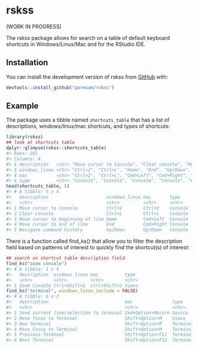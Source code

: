 <!-- README.md is generated from README.Rmd. Please edit that file -->



# rskss
(WORK IN PROGRESS)
<!-- badges: start -->
<!-- badges: end -->

The rskss package allows for search on a table of default keyboard shortcuts in Windows/Linux/Mac and for the RStudio IDE.

## Installation

You can install the development version of rskss from [GitHub](https://github.com/) with:

``` r
devtools::install_github("parmsam/rskss")
```
## Example

The package uses a tibble named `shortcuts_table` that has a list of descriptions, windows/linux/mac shortcuts, and types of shortcuts:


```r
library(rskss)
## look at shortcuts table
dplyr::glimpse(rskss::shortcuts_table)
#> Rows: 201
#> Columns: 4
#> $ description   <chr> "Move cursor to Console", "Clear console", "Move cursor to beginning of line", "Move cursor…
#> $ windows_linux <chr> "Ctrl+2", "Ctrl+L", "Home", "End", "Up/Down", "Ctrl+Up", "Esc", "Ctrl+Shift+H", "Ctrl+. [pe…
#> $ mac           <chr> "Ctrl+2", "Ctrl+L", "Cmd+Left", "Cmd+Right", "Up/Down", "Cmd+Up", "Esc", "Ctrl+Shift+H", "C…
#> $ type          <chr> "Console", "Console", "Console", "Console", "Console", "Console", "Console", "Console", "So…
head(shortcuts_table, 5)
#> # A tibble: 5 x 4
#>   description                      windows_linux mac       type   
#>   <chr>                            <chr>         <chr>     <chr>  
#> 1 Move cursor to Console           Ctrl+2        Ctrl+2    Console
#> 2 Clear console                    Ctrl+L        Ctrl+L    Console
#> 3 Move cursor to beginning of line Home          Cmd+Left  Console
#> 4 Move cursor to end of line       End           Cmd+Right Console
#> 5 Navigate command history         Up/Down       Up/Down   Console
```

There is a function called find_ks() that allow you to filter the description field based on patterns of interest to quickly find the shortcut(s) of interest:

```r
## search on shortcut table description field
find_ks("zoom console")
#> # A tibble: 1 x 4
#>   description  windows_linux mac          type 
#>   <chr>        <chr>         <chr>        <chr>
#> 1 Zoom Console Ctrl+Shift+2  Ctrl+Shift+2 Views
find_ks("terminal", windows_linux_include = FALSE)
#> # A tibble: 6 x 3
#>   description                             mac               type    
#>   <chr>                                   <chr>             <chr>   
#> 1 Send current line/selection to terminal Cmd+Option+Return Source  
#> 2 Move focus to Terminal                  Shift+Option+M    Views   
#> 3 New Terminal                            Shift+Option+R    Terminal
#> 4 Move Focus to Terminal                  Shift+Option+M    Terminal
#> 5 Previous Terminal                       Shift+Option+F11  Terminal
#> 6 Next Terminal                           Shift+Option+F12  Terminal
```

